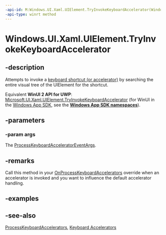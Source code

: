 ```yaml
---
-api-id: M:Windows.UI.Xaml.UIElement.TryInvokeKeyboardAccelerator(Windows.UI.Xaml.Input.ProcessKeyboardAcceleratorEventArgs)
-api-type: winrt method
---
```


<!-- Method syntax.
public void UIElement.TryInvokeKeyboardAccelerator(ProcessKeyboardAcceleratorEventArgs args)
-->

# Windows.UI.Xaml.UIElement.TryInvokeKeyboardAccelerator

## -description
Attempts to invoke a [keyboard shortcut (or accelerator)](../windows.ui.xaml.input/keyboardaccelerator.md) by searching the entire visual tree of the UIElement for the shortcut.

Equivalent **WinUI 2 API for UWP**: [Microsoft.UI.Xaml.UIElement.TryInvokeKeyboardAccelerator](/windows/winui/api/microsoft.ui.xaml.uielement.tryinvokekeyboardaccelerator) (for WinUI in the [Windows App SDK](/windows/apps/windows-app-sdk/), see the **[Windows App SDK namespaces](/windows/windows-app-sdk/api/winrt/)**).

## -parameters
### -param args
The [ProcessKeyboardAcceleratorEventArgs](../windows.ui.xaml.input/processkeyboardacceleratoreventargs.md).

## -remarks
Call this method in your [OnProcessKeyboardAccelerators](uielement_onprocesskeyboardaccelerators_1771064317.md) override when an accelerator is invoked and you want to influence the default accelerator handling.

## -examples

## -see-also
[ProcessKeyboardAccelerators](uielement_processkeyboardaccelerators.md), [Keyboard Accelerators](/windows/uwp/design/input/keyboard-accelerators)

